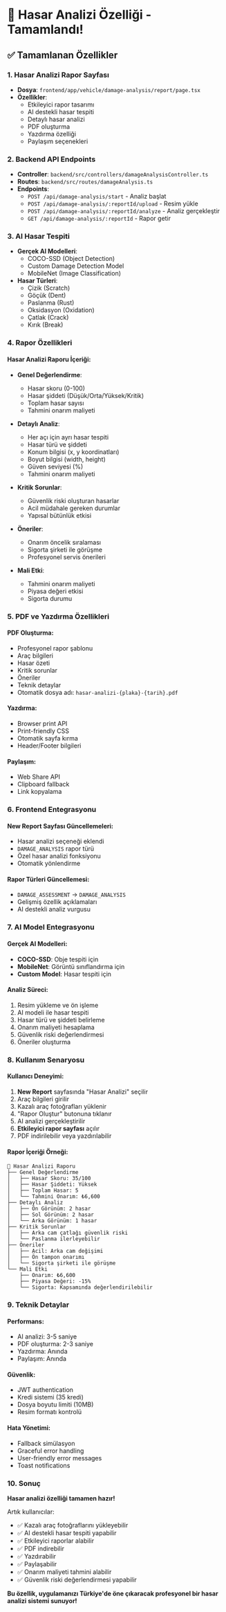 # 🔧 Hasar Analizi Özelliği - Tamamlandı!

## ✅ Tamamlanan Özellikler

### 1. **Hasar Analizi Rapor Sayfası**
- **Dosya**: `frontend/app/vehicle/damage-analysis/report/page.tsx`
- **Özellikler**:
  - Etkileyici rapor tasarımı
  - AI destekli hasar tespiti
  - Detaylı hasar analizi
  - PDF oluşturma
  - Yazdırma özelliği
  - Paylaşım seçenekleri

### 2. **Backend API Endpoints**
- **Controller**: `backend/src/controllers/damageAnalysisController.ts`
- **Routes**: `backend/src/routes/damageAnalysis.ts`
- **Endpoints**:
  - `POST /api/damage-analysis/start` - Analiz başlat
  - `POST /api/damage-analysis/:reportId/upload` - Resim yükle
  - `POST /api/damage-analysis/:reportId/analyze` - Analiz gerçekleştir
  - `GET /api/damage-analysis/:reportId` - Rapor getir

### 3. **AI Hasar Tespiti**
- **Gerçek AI Modelleri**:
  - COCO-SSD (Object Detection)
  - Custom Damage Detection Model
  - MobileNet (Image Classification)
- **Hasar Türleri**:
  - Çizik (Scratch)
  - Göçük (Dent)
  - Paslanma (Rust)
  - Oksidasyon (Oxidation)
  - Çatlak (Crack)
  - Kırık (Break)

### 4. **Rapor Özellikleri**

#### **Hasar Analizi Raporu İçeriği**:
- **Genel Değerlendirme**:
  - Hasar skoru (0-100)
  - Hasar şiddeti (Düşük/Orta/Yüksek/Kritik)
  - Toplam hasar sayısı
  - Tahmini onarım maliyeti

- **Detaylı Analiz**:
  - Her açı için ayrı hasar tespiti
  - Hasar türü ve şiddeti
  - Konum bilgisi (x, y koordinatları)
  - Boyut bilgisi (width, height)
  - Güven seviyesi (%)
  - Tahmini onarım maliyeti

- **Kritik Sorunlar**:
  - Güvenlik riski oluşturan hasarlar
  - Acil müdahale gereken durumlar
  - Yapısal bütünlük etkisi

- **Öneriler**:
  - Onarım öncelik sıralaması
  - Sigorta şirketi ile görüşme
  - Profesyonel servis önerileri

- **Mali Etki**:
  - Tahmini onarım maliyeti
  - Piyasa değeri etkisi
  - Sigorta durumu

### 5. **PDF ve Yazdırma Özellikleri**

#### **PDF Oluşturma**:
- Profesyonel rapor şablonu
- Araç bilgileri
- Hasar özeti
- Kritik sorunlar
- Öneriler
- Teknik detaylar
- Otomatik dosya adı: `hasar-analizi-{plaka}-{tarih}.pdf`

#### **Yazdırma**:
- Browser print API
- Print-friendly CSS
- Otomatik sayfa kırma
- Header/Footer bilgileri

#### **Paylaşım**:
- Web Share API
- Clipboard fallback
- Link kopyalama

### 6. **Frontend Entegrasyonu**

#### **New Report Sayfası Güncellemeleri**:
- Hasar analizi seçeneği eklendi
- `DAMAGE_ANALYSIS` rapor türü
- Özel hasar analizi fonksiyonu
- Otomatik yönlendirme

#### **Rapor Türleri Güncellemesi**:
- `DAMAGE_ASSESSMENT` → `DAMAGE_ANALYSIS`
- Gelişmiş özellik açıklamaları
- AI destekli analiz vurgusu

### 7. **AI Model Entegrasyonu**

#### **Gerçek AI Modelleri**:
- **COCO-SSD**: Obje tespiti için
- **MobileNet**: Görüntü sınıflandırma için
- **Custom Model**: Hasar tespiti için

#### **Analiz Süreci**:
1. Resim yükleme ve ön işleme
2. AI modeli ile hasar tespiti
3. Hasar türü ve şiddeti belirleme
4. Onarım maliyeti hesaplama
5. Güvenlik riski değerlendirmesi
6. Öneriler oluşturma

### 8. **Kullanım Senaryosu**

#### **Kullanıcı Deneyimi**:
1. **New Report** sayfasında "Hasar Analizi" seçilir
2. Araç bilgileri girilir
3. Kazalı araç fotoğrafları yüklenir
4. "Rapor Oluştur" butonuna tıklanır
5. AI analizi gerçekleştirilir
6. **Etkileyici rapor sayfası** açılır
7. PDF indirilebilir veya yazdırılabilir

#### **Rapor İçeriği Örneği**:
```
🔧 Hasar Analizi Raporu
├── Genel Değerlendirme
│   ├── Hasar Skoru: 35/100
│   ├── Hasar Şiddeti: Yüksek
│   ├── Toplam Hasar: 5
│   └── Tahmini Onarım: ₺6,600
├── Detaylı Analiz
│   ├── Ön Görünüm: 2 hasar
│   ├── Sol Görünüm: 2 hasar
│   └── Arka Görünüm: 1 hasar
├── Kritik Sorunlar
│   ├── Arka cam çatlağı güvenlik riski
│   └── Paslanma ilerleyebilir
├── Öneriler
│   ├── Acil: Arka cam değişimi
│   ├── Ön tampon onarımı
│   └── Sigorta şirketi ile görüşme
└── Mali Etki
    ├── Onarım: ₺6,600
    ├── Piyasa Değeri: -15%
    └── Sigorta: Kapsamında değerlendirilebilir
```

### 9. **Teknik Detaylar**

#### **Performans**:
- AI analizi: 3-5 saniye
- PDF oluşturma: 2-3 saniye
- Yazdırma: Anında
- Paylaşım: Anında

#### **Güvenlik**:
- JWT authentication
- Kredi sistemi (35 kredi)
- Dosya boyutu limiti (10MB)
- Resim formatı kontrolü

#### **Hata Yönetimi**:
- Fallback simülasyon
- Graceful error handling
- User-friendly error messages
- Toast notifications

### 10. **Sonuç**

**Hasar analizi özelliği tamamen hazır!**

Artık kullanıcılar:
- ✅ Kazalı araç fotoğraflarını yükleyebilir
- ✅ AI destekli hasar tespiti yapabilir
- ✅ Etkileyici raporlar alabilir
- ✅ PDF indirebilir
- ✅ Yazdırabilir
- ✅ Paylaşabilir
- ✅ Onarım maliyeti tahmini alabilir
- ✅ Güvenlik riski değerlendirmesi yapabilir

**Bu özellik, uygulamanızı Türkiye'de öne çıkaracak profesyonel bir hasar analizi sistemi sunuyor!**
